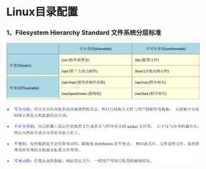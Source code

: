 # Linux目录配置

### 1、Filesystem Hierarchy Standard  文件系统分层标准

![](/assets/代表性目录.png)

![](/assets/类型解释.png)

